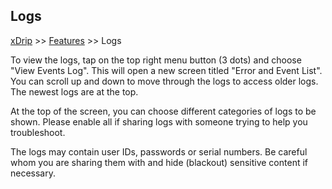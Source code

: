 ## Logs
[xDrip](../README.md) >> [Features](./Features_page) >> Logs  
  
To view the logs, tap on the top right menu button (3 dots) and choose "View Events Log".  This will open a new screen titled "Error and Event List".  You can scroll up and down to move through the logs to access older logs.  The newest logs are at the top.  
  
At the top of the screen, you can choose different categories of logs to be shown.  Please enable all if sharing logs with someone trying to help you troubleshoot.  
  
The logs may contain user IDs, passwords or serial numbers.  Be careful whom you are sharing them with and hide (blackout) sensitive content if necessary.  
  
